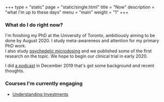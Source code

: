 +++
type = "static"
page = "static/single.html"
title = "Now"
description = "what I'm up to these days"
menu = "main"
weight = "1"
+++


### What do I do right now?

I'm finishing my PhD at the University of Toronto, ambitiously aiming to be done by August 2020. I study meta-awareness and attention for my primary PhD work.  
I also study [psychedelic microdosing](https://psychedelicscience.ca) and we published some of the first research on the topic. We hope to begin our clinical trial in early 2020.

I did [a podcast](https://anchor.fm/tick-talk/episodes/Thomas-Anderson-Meditation--Science-and-Psychedelics-ea20jm) in December 2019 that's got some background and recent thoughts.

<!--### Where am I headed tomorrow? -->


### Courses I'm currently engaging

* [Understanding Investments](https://www.thegreatcourses.com/courses/understanding-investments.html)
